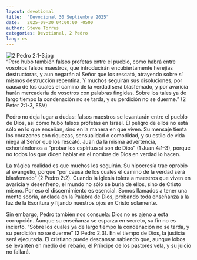 ```yaml
---
layout: devotional
title:  "Devocional 30 Septiembre 2025"
date:   2025-09-30 04:00:00 -0500
author: Steve Torres
categories: Devotional, 2 Pedro
lang: es
---
```

<img src="https://sitemedia.esteeb.com/file/esteebcomsitemedia/devotional_images/2+Peter/ES-2Pe-2_1-3.jpg?raw=true" alt="2 Pedro 2:1-3.jpg" style="max-width: 100%; height: auto;">

<div class="scripture">
   “Pero hubo también falsos profetas entre el pueblo, como habrá entre vosotros falsos maestros, que introducirán encubiertamente herejías destructoras, y aun negarán al Señor que los rescató, atrayendo sobre sí mismos destrucción repentina. Y muchos seguirán sus disoluciones, por causa de los cuales el camino de la verdad será blasfemado, y por avaricia harán mercadería de vosotros con palabras fingidas. Sobre los tales ya de largo tiempo la condenación no se tarda, y su perdición no se duerme.” (2 Peter 2:1-3, ESV)
</div>

Pedro no deja lugar a dudas: falsos maestros se levantarán entre el pueblo de Dios, así como hubo falsos profetas en Israel. El peligro de ellos no está sólo en lo que enseñan, sino en la manera en que viven. Su mensaje tienta los corazones con riquezas, sensualidad o comodidad, y su estilo de vida niega al Señor que los rescató. Juan da la misma advertencia, exhortándonos a “probar los espíritus si son de Dios” (1 Juan 4:1–3), porque no todos los que dicen hablar en el nombre de Dios en verdad lo hacen.

La trágica realidad es que muchos los seguirán. Su hipocresía trae oprobio al evangelio, porque “por causa de los cuales el camino de la verdad será blasfemado” (2 Pedro 2:2). Cuando la iglesia tolera a maestros que viven en avaricia y desenfreno, el mundo no sólo se burla de ellos, sino de Cristo mismo. Por eso el discernimiento es esencial. Somos llamados a tener una mente sobria, anclada en la Palabra de Dios, probando toda enseñanza a la luz de la Escritura y fijando nuestros ojos en Cristo solamente.

Sin embargo, Pedro también nos consuela: Dios no es ajeno a esta corrupción. Aunque su enseñanza se esparza en secreto, su fin no es incierto. “Sobre los cuales ya de largo tiempo la condenación no se tarda, y su perdición no se duerme” (2 Pedro 2:3). En el tiempo de Dios, la justicia será ejecutada. El cristiano puede descansar sabiendo que, aunque lobos se levanten en medio del rebaño, el Príncipe de los pastores vela, y su juicio no fallará.